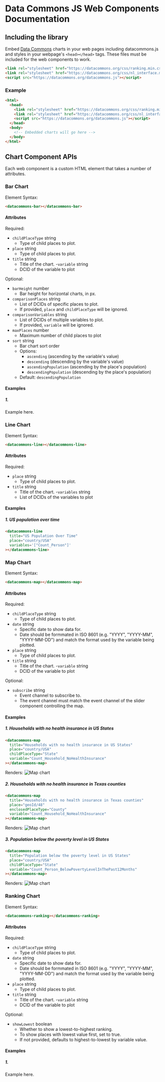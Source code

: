 # Data Commons JS Web Components Documentation

## Including the library

Embed [Data Commons](https://datacommons.org) charts in your web pages including
datacommons.js and styles in your webpage's `<head></head>` tags. These files
must be included for the web components to work.

```html
<link rel="stylesheet" href="https://datacommons.org/css/ranking.min.css" />
<link rel="stylesheet" href="https://datacommons.org/css/nl_interface.min.css" />
<script src="https://datacommons.org/datacommons.js"></script>
```

### Example

```html
<html>
  <head>
    <link rel="stylesheet" href="https://datacommons.org/css/ranking.min.css" />
    <link rel="stylesheet" href="https://datacommons.org/css/nl_interface.min.css" />
    <script src="https://datacommons.org/datacommons.js"></script>
  </head>
  <body>
    <!-- Embedded charts will go here -->
  </body>
</html>
```

## Chart Component APIs

Each web component is a custom HTML element that takes a number of attributes.

### Bar Chart

Element Syntax:
```html
<datacommons-bar></datacommons-bar>
```

#### Attributes

Required:

- `childPlaceType` string
  - Type of child places to plot.
- `place` string
  - Type of child places to plot.
- `title` string
  - Title of the chart.
-`variable` string
  - DCID of the variable to plot

Optional:

- `barHeight` number
  - Bar height for horizontal charts, in px.
- `comparisonPlaces` string
  - List of DCIDs of specific places to plot.
  - If provided, `place` and `childPlaceType` will be ignored.
- `comparisonVariables` string
  - List of DCIDs of multiple variables to plot.
  - If provided, `variable` will be ignored.
- `maxPlaces` number
  - Maximum number of child places to plot
- `sort` string
  - Bar chart sort order
  - Options:
    - `ascending` (ascending by the variable's value)
    - `descending` (descending by the variable's value)
    - `ascendingPopulation` (ascending by the place's population)
    - `descendingPopulation` (descending by the place's population)
  - Default: `descendingPopulation`

#### Examples

##### 1.

Example here.

### Line Chart

Element Syntax:
```html
<datacommons-line></datacommons-line>
```

#### Attributes

Required:

- `place` string
  - Type of child places to plot.
- `title` string
  - Title of the chart.
-`variables` string
  - List of DCIDs of the variables to plot

#### Examples

##### 1. US population over time

```html
<datacommons-line
  title="US Population Over Time"
  place="country/USA"
  variables='["Count_Person"]'
></datacommons-line>
```

### Map Chart

Element Syntax:
```html
<datacommons-map></datacommons-map>
```

#### Attributes

Required:

- `childPlaceType` string
  - Type of child places to plot.
- `date` string
  - Specific date to show data for.
  - Date should be formmated in ISO 8601 (e.g. "YYYY", "YYYY-MM", "YYYY-MM-DD")
    and match the format used by the variable being plotted.
- `place` string
  - Type of child places to plot.
- `title` string
  - Title of the chart.
-`variable` string
  - DCID of the variable to plot

Optional:

- `subscribe` string
  - Event channel to subscribe to.
  - The event channel must match the event channel of the slider component
    controlling the map.

#### Examples

##### 1. Households with no health insurance in US States

```html
<datacommons-map
  title="Households with no health insurance in US States"
  place="country/USA"
  childPlaceType="State"
  variable="Count_Household_NoHealthInsurance"
></datacommons-map>
```

Renders: ![Map chart](./assets/no-health-insurance-us-states.png "Map Chart")

##### 2. Households with no health insurance in Texas counties

```html
<datacommons-map
  title="Households with no health insurance in Texas counties"
  place="geoId/48"
  enclosedPlaceType="County"
  variable="Count_Household_NoHealthInsurance"
></datacommons-map>
```

Renders: ![Map chart](./assets/no-health-insurance-texas-counties.png "Map Chart")

##### 3. Population below the poverty level in US States

```html
<datacommons-map
  title="Population below the poverty level in US States"
  place="country/USA"
  childPlaceType="State"
  variable="Count_Person_BelowPovertyLevelInThePast12Months"
></datacommons-map>
```

Renders: ![Map chart](./assets/below-poverty-level-us-states.png "Map Chart")

### Ranking Chart

Element Syntax:
```html
<datacommons-ranking></datacommons-ranking>
```

#### Attributes

Required:

- `childPlaceType` string
  - Type of child places to plot.
- `date` string
  - Specific date to show data for.
  - Date should be formmated in ISO 8601 (e.g. "YYYY", "YYYY-MM", "YYYY-MM-DD")
    and match the format used by the variable being plotted.
- `place` string
  - Type of child places to plot.
- `title` string
  - Title of the chart.
-`variable` string
  - DCID of the variable to plot

Optional:

- `showLowest` boolean
  - Whether to show a lowest-to-highest ranking.
  - To show places with lowest value first, set to true.
  - If not provided, defaults to highest-to-lowest by variable value.

#### Examples

##### 1.

Example here.